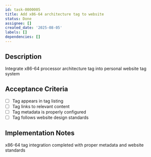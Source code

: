 ```yaml
---
id: task-0000005
title: Add x86-64 architecture tag to website
status: Done
assignee: []
created_date: '2025-08-05'
labels: []
dependencies: []
---
```


## Description

Integrate x86-64 processor architecture tag into personal website tag system

## Acceptance Criteria

- [ ] Tag appears in tag listing
- [ ] Tag links to relevant content
- [ ] Tag metadata is properly configured
- [ ] Tag follows website design standards

## Implementation Notes

x86-64 tag integration completed with proper metadata and website standards

